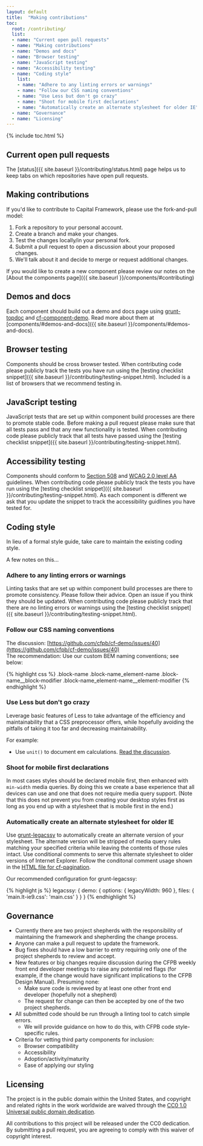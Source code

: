 ```yaml
---
layout: default
title:  "Making contributions"
toc:
  root: /contributing/
  list:
  - name: "Current open pull requests"
  - name: "Making contributions"
  - name: "Demos and docs"
  - name: "Browser testing"
  - name: "JavaScript testing"
  - name: "Accessibility testing"
  - name: "Coding style"
    list:
    - name: "Adhere to any linting errors or warnings"
    - name: "Follow our CSS naming conventions"
    - name: "Use Less but don't go crazy"
    - name: "Shoot for mobile first declarations"
    - name: "Automatically create an alternate stylesheet for older IE"
  - name: "Governance"
  - name: "Licensing"
---
```



{% include toc.html %}


## Current open pull requests

The [status]({{ site.baseurl }}/contributing/status.html) page helps us to keep
tabs on which repositories have open pull requests.


## Making contributions

If you'd like to contribute to Capital Framework, please use the fork-and-pull
model:

1. Fork a repository to your personal account.
2. Create a branch and make your changes.
3. Test the changes locally/in your personal fork.
4. Submit a pull request to open a discussion about your proposed changes.
5. We'll talk about it and decide to merge or request additional changes.

If you would like to create a new component please review our notes on the
[About the components page]({{ site.baseurl }}/components/#contributing)


## Demos and docs

Each component should build out a demo and docs page using
[grunt-topdoc](https://github.com/topcoat/grunt-topdoc) and
[cf-component-demo](https://github.com/cfpb/cf-component-demo).
Read more about them at
[components/#demos-and-docs]({{ site.baseurl }}/components/#demos-and-docs).


## Browser testing

Components should be cross browser tested.
When contributing code please publicly track the tests you have run using the
[testing checklist snippet]({{ site.baseurl }}/contributing/testing-snippet.html).
Included is a list of browsers that we recommend testing in.


## JavaScript testing

JavaScript tests that are set up within component build processes are there to
promote stable code.
Before making a pull request please make sure that all tests pass and that any
new functionality is tested.
When contributing code please publicly track that all tests have passed using the
[testing checklist snippet]({{ site.baseurl }}/contributing/testing-snippet.html).


## Accessibility testing

Components should conform to [Section 508](http://www.section508.gov/)
and [WCAG 2.0 level AA](http://www.w3.org/TR/WCAG20/) guidelines.
When contributing code please publicly track the tests you have run using the
[testing checklist snippet]({{ site.baseurl }}/contributing/testing-snippet.html).
As each component is different we ask that you update the snippet to track
the accessibility guidlines you have tested for.


## Coding style

In lieu of a formal style guide, take care to maintain the existing coding style.

A few notes on this...


### Adhere to any linting errors or warnings

Linting tasks that are set up within component build processes are there to
promote consistency.
Please follow their advice.
Open an issue if you think they should be updated.
When contributing code please publicly track that there are no linting errors
or warnings using the [testing checklist snippet]({{ site.baseurl }}/contributing/testing-snippet.html).


### Follow our CSS naming conventions

The discussion: [https://github.com/cfpb/cf-demo/issues/40](https://github.com/cfpb/cf-demo/issues/40)  
The recommendation: Use our custom BEM naming conventions; see below:

{% highlight css %}
.block-name
.block-name_element-name
.block-name__block-modifier
.block-name_element-name__element-modifier
{% endhighlight %}


### Use Less but don't go crazy

Leverage basic features of Less to take advantage of the efficiency and
maintainability that a CSS preprocessor offers, while hopefully avoiding the
pitfalls of taking it too far and decreasing maintainability.

For example:

- Use `unit()` to document em calculations.
[Read the discussion](https://github.com/cfpb/cf-demo/issues/10).


### Shoot for mobile first declarations

In most cases styles should be declared mobile first,
then enhanced with `min-width` media queries.
By doing this we create a base experience that all devices can use
and one that does not require media query support.
(Note that this does not prevent you from creating your desktop styles first
as long as you end up with a stylesheet that is mobile first in the end.)


### Automatically create an alternate stylesheet for older IE

Use [grunt-legacssy](https://github.com/robinpokorny/grunt-legacssy) to
automatically create an alternate version of your stylesheet.
The alternate version will be stripped of media query rules matching your
specified criteria while leaving the contents of those rules intact.
Use conditional comments to serve this alternate stylesheet to older versions
of Internet Explorer.
Follow the conditonal comment usage shown in the
[HTML file for cf-pagination](https://github.com/cfpb/cf-pagination/blob/gh-pages/demo/index.html).

Our recommended configuration for grunt-legacssy:

{% highlight js %}
legacssy: {
  demo: {
    options: {
      legacyWidth: 960
    },
    files: {
      'main.lt-ie9.css': 'main.css'
    }
  }
}
{% endhighlight %}


## Governance

- Currently there are two project shepherds with the responsibility of
  maintaining the framework and shepherding the change process.
- Anyone can make a pull request to update the framework.
- Bug fixes should have a low barrier to entry requiring only one of the
  project shepherds to review and accept.
- New features or big changes require discussion during the CFPB weekly
  front end developer meetings to raise any potential red flags
  (for example, if the change would have significant implications to the
  CFPB Design Manual).
  Presuming none:
  - Make sure code is reviewed by at least one other front end developer
    (hopefully not a shepherd)
  - The request for change can then be accepted by one of the two project shepherds.
- All submitted code should be run through a linting tool to catch simple errors.
  - We will provide guidance on how to do this, with CFPB code style-specific rules.
- Criteria for vetting third party components for inclusion:
  - Browser compatibility
  - Accessibility
  - Adoption/activity/maturity
  - Ease of applying our styling


## Licensing

The project is in the public domain within the United States, and
copyright and related rights in the work worldwide are waived through
the [CC0 1.0 Universal public domain dedication][CC0].

All contributions to this project will be released under the CC0
dedication. By submitting a pull request, you are agreeing to comply
with this waiver of copyright interest.

[CC0]: http://creativecommons.org/publicdomain/zero/1.0/